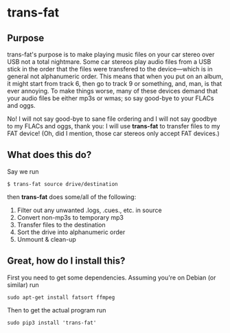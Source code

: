 # trans-fat

## Purpose
trans-fat's purpose is to make playing music files on your car stereo over USB not a total nightmare. Some car stereos play audio files from a USB stick in the order that the files were transfered to the device—which is in general not alphanumeric order. This means that when you put on an album, it might start from track 6, then go to track 9 or something, and, man, is that ever annoying. To make things worse, many of these devices demand that your audio files be either mp3s or wmas; so say good-bye to your FLACs and oggs.

No! I will not say good-bye to sane file ordering and I will not say goodbye to my FLACs and oggs, thank you: I will use <strong>trans-fat</strong> to transfer files to my FAT device! (Oh, did I mention, those car stereos only accept FAT devices.)

## What does this do?

Say we run

```
$ trans-fat source drive/destination
```

then <strong>trans-fat</strong> does some/all of the following:

1. Filter out any unwanted .logs, .cues., etc. in source
2. Convert non-mp3s to temporary mp3
3. Transfer files to the destination
4. Sort the drive into alphanumeric order
5. Unmount & clean-up

## Great, how do I install this?

First you need to get some dependencies. Assuming you're on Debian (or similar) run
```
sudo apt-get install fatsort ffmpeg
```
Then to get the actual program run
```
sudo pip3 install 'trans-fat'
```
